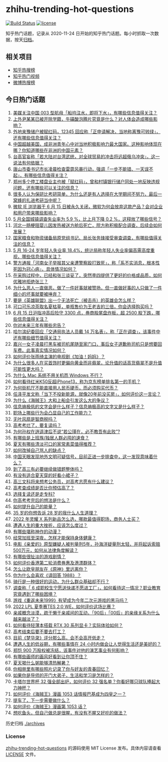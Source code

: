 # zhihu-trending-hot-questions

[![Build Status](https://github.com/justjavac/zhihu-trending-hot-questions/workflows/ci/badge.svg?branch=master)](https://github.com/justjavac/zhihu-trending-hot-questions/actions)
[![license](https://img.shields.io/github/license/justjavac/zhihu-trending-hot-questions)](https://github.com/justjavac/zhihu-trending-hot-questions/blob/master/LICENSE)

知乎热门话题，记录从 2020-11-24 日开始的知乎热门话题。每小时抓取一次数据，按天[归档](./archives)。

## 相关项目

- [知乎热搜榜](https://github.com/justjavac/zhihu-trending-top-search)
- [知乎热门视频](https://github.com/justjavac/zhihu-trending-hot-video)
- [微博热搜榜](https://github.com/justjavac/weibo-trending-hot-search)

## 今日热门话题

<!-- BEGIN -->
<!-- 最后更新时间 Thu Jun 16 2022 05:03:13 GMT+0800 (China Standard Time) -->

1. [美媒关注中国 003 型航母「船坞注水，即将下水」，有哪些信息值得关注？](https://www.zhihu.com/question/537807546)
1. [上外尹某某已被开除学籍，牛磺酸泡腾片究竟是什么？对人体会造成哪些影响？](https://www.zhihu.com/question/537782580)
1. [外地来豫储户被赋红码，12345 回应称「正申请解决，当地称离豫可转绿」，还有哪些信息值得关注？](https://www.zhihu.com/question/537665200)
1. [中国超越美国，成非洲青年心中对当地积极影响力最大国家。这种影响体现在哪？你知道哪些在非洲的中国元素？](https://www.zhihu.com/question/537627847)
1. [台高官妄称「若大陆对台湾武统，对全球贸易的冲击将远超俄乌冲突」，这一说法有何依据？](https://www.zhihu.com/question/537798463)
1. [唐山市委书记市长凌晨检查雷霆风暴行动，强调「一步不能错、一天误不起」，有哪些信息值得关注？](https://www.zhihu.com/question/537832447)
1. [郑州多个停工楼盘业主也被「赋红码」，曾和村镇银行储户同处一地反映违规问题，还有哪些可以关注的信息？](https://www.zhihu.com/question/537857071)
1. [很多人认为保研比考研简单，为什么还是有人选择在大学期间不努力，最后一窝蜂的扎进考研当中呢？](https://www.zhihu.com/question/344462213)
1. [微软 IE 浏览器于 6 月 15 日被永久关闭，微软为何会放弃这款产品？会对企业和用户带来哪些影响？](https://www.zhihu.com/question/537808221)
1. [5 月全国城镇调查失业率为 5.9 %，比上月下降 0.2 %，这释放了哪些信号？](https://www.zhihu.com/question/537788123)
1. [河北一肠梗阻婴儿因发热被送方舱后死亡，院方称积极配合调查，后续会如何发展？](https://www.zhihu.com/question/537819931)
1. [国家粮食和物资储备局原党组书记、局长张务锋接受审查调查，有哪些值得关注的信息？](https://www.zhihu.com/question/537801022)
1. [5 月 16-24 岁年轻人失业率 18.4%，统计局称年轻人失业率偏高需高度重视，哪些信息值得关注？](https://www.zhihu.com/question/537797721)
1. [警方通报「河南女子举报其父亲遭警察殴打致死」，称「系不实消息，根本性死因为冠心病」，具体情况如何？](https://www.zhihu.com/question/537796453)
1. [在采购过程中，已经和张三谈妥了，突然李四提供了更好的价格或品质，如何优雅地拒绝张三？](https://www.zhihu.com/question/23702025)
1. [为什么恶人一直做恶，做了一件好事就被赞扬，但一直做好事的人只做了一件细小的坏事就要被唾弃？](https://www.zhihu.com/question/530252653)
1. [要是《英雄联盟》出一个无法死亡（被击杀）的英雄会怎么样？](https://www.zhihu.com/question/527259581)
1. [可口可乐凉茶取名夏枯草，单瓶售价为王老吉的三倍，你会选择购买吗？](https://www.zhihu.com/question/537168967)
1. [6 月 15 日沪指冲高后险守 3300 点，券商股尾盘炸板，超 2500 股下跌，哪些信息值得关注？](https://www.zhihu.com/question/537821742)
1. [你对未来三年有哪些忠告？](https://www.zhihu.com/question/532746783)
1. [哈尔滨纪委回应「交通局执法人员戴 14 万名表」，称「正在调查」，该事件中还有哪些细节值得关注？](https://www.zhihu.com/question/537826296)
1. [嘉兴一女子凌晨打黑车被司机尾随至家门口，事后女子道歉称司机只是想要回车费。此事真实情况如何？](https://www.zhihu.com/question/537740161)
1. [如何评价张雨绮主演的电视剧《加油！妈妈》？](https://www.zhihu.com/question/489275521)
1. [为什么很多人在买首饰时更偏向黄金而非翡翠，论升值的话高货翡翠不是升值可能性更大吗？](https://www.zhihu.com/question/532530927)
1. [为什么 Mac 系统不用关机而 Windows 不行？](https://www.zhihu.com/question/503428434)
1. [如何看待红米K50反超iPhone13，称为京东榜单排名第一的手机？](https://www.zhihu.com/question/537208669)
1. [为何街机厅不能直接用人民币硬币，而必须购买代币？](https://www.zhihu.com/question/26346531)
1. [任泽平发文称「当下不投新能源，就像20年前没买房」，如何评价这一言论？](https://www.zhihu.com/question/537614676)
1. [为什么《海贼王》大和上船会引发这么大的争议？](https://www.zhihu.com/question/536063166)
1. [信息熵极低的文字会是什么样子？信息熵极高的文字又是什么样子？](https://www.zhihu.com/question/27403427)
1. [职场上哪些行为会凸显自己的工作能力？](https://www.zhihu.com/question/487011364)
1. [无叶风扇是智商税吗？](https://www.zhihu.com/question/528085472)
1. [高考考烂了，要复读吗？](https://www.zhihu.com/question/537787383)
1. [为何孙权在逍遥津后不说“若公瑾在，必不教吾有此败”?](https://www.zhihu.com/question/537447949)
1. [有哪些是上班族/独居人群必囤的速食？](https://www.zhihu.com/question/537682460)
1. [夏天有哪些清淡可口的家常素菜值得推荐？](https://www.zhihu.com/question/537102315)
1. [如何改掉自己骂人的缺点？](https://www.zhihu.com/question/537260097)
1. [中国天眼发现地外文明可疑信号，目前正进一步排查中，这一发现意味着什么？](https://www.zhihu.com/question/537654392)
1. [到了高三有必要继续做错题整体吗？](https://www.zhihu.com/question/536905962)
1. [有没有适合夏天穿的好看小裙子？](https://www.zhihu.com/question/526235518)
1. [高三文科将来想考公务员，对高考志愿有什么建议？](https://www.zhihu.com/question/533867174)
1. [高考查成绩是否比你预估高了？](https://www.zhihu.com/question/407531101)
1. [选择复读还是走专科?](https://www.zhihu.com/question/537841042)
1. [你高考考完后的想法是什么？](https://www.zhihu.com/question/536892046)
1. [如何提升自己的能量？](https://www.zhihu.com/question/30543464)
1. [35 岁的你想告诉 28 岁的我什么人生道理？](https://www.zhihu.com/question/345832687)
1. [2022 年灵耀 X 系列新品怎么选，哪款最值得职场，商务人士买？](https://www.zhihu.com/question/534950811)
1. [遭遇人生的重大挫折，应该怎么度过？](https://www.zhihu.com/question/39837988)
1. [有哪些堪称神作的动漫？](https://www.zhihu.com/question/49310040)
1. [经常加班至深夜，怎样才能保持身体健康？](https://www.zhihu.com/question/21790919)
1. [电影《亲爱的》原型嫌疑人被判量刑5年，孙海洋疑量刑太轻，并将起诉索赔500万元，如何从法律角度解读？](https://www.zhihu.com/question/537811636)
1. [有哪些很扯淡的游戏剧情？](https://www.zhihu.com/question/65542231)
1. [如何评价香港第二轮消费券惠及港漂群体？](https://www.zhihu.com/question/537504165)
1. [怎么让欧皇朋友在《原神》里远离你？](https://www.zhihu.com/question/537652614)
1. [你为什么会喜欢《请回答 1988》？](https://www.zhihu.com/question/291228813)
1. [骑行是一种很好的运动，为什么群众基础却不行？](https://www.zhihu.com/question/503126853)
1. [调查称「 6 成职校生宁愿送快递不愿进工厂」，如何看待这一情况？职业教育究竟遇到了哪些困境？](https://www.zhihu.com/question/537602702)
1. [游戏《重返未来1999》有望成为今年二次元游戏的黑马吗？](https://www.zhihu.com/question/533537357)
1. [2022 LPL 夏季赛TES 2:0 WE，如何评价这场比赛？](https://www.zhihu.com/question/537698181)
1. [亲戚概念淡漠，疏于懒于亲戚间的互动，「90后」「00后」的亲缘关系为什么越来越淡了？](https://www.zhihu.com/question/537438874)
1. [如何看待轻薄本搭载 RTX 30 系列显卡？实际体验如何？](https://www.zhihu.com/question/513851070)
1. [高考结束后要不要去打工？](https://www.zhihu.com/question/537780154)
1. [目前《梦华录》评分那么高，会不会高开低走？](https://www.zhihu.com/question/537323012)
1. [遭遇人生的低谷期，有哪些事情在 24 小时内做会让人觉得生活还是美好的？](https://www.zhihu.com/question/537709024)
1. [郑恺 900 万股权被冻结，该事件对他的演艺事业有何影响？](https://www.zhihu.com/question/537701013)
1. [有哪些画师的画风好看到让你顶不住？](https://www.zhihu.com/question/534631603)
1. [夏天喝什么粥能够清热解暑？](https://www.zhihu.com/question/535561134)
1. [你相册里有哪些照片记录了你与好友的青春回忆？](https://www.zhihu.com/question/537455745)
1. [如果你是导师的开门大弟子，生活和学习是怎样的？](https://www.zhihu.com/question/488819420)
1. [卡塔尔世界杯 32 强全部出炉​，如何评价 32 强名单？你看好哪只球队捧起大力神杯？](https://www.zhihu.com/question/537768345)
1. [如何评价《海贼王》漫画 1053 话情报巴基成为四皇之一？](https://www.zhihu.com/question/537560279)
1. [提车了，下一步需要做什么？](https://www.zhihu.com/question/29629426)
1. [如何评价《海贼王》漫画第 1053 话？](https://www.zhihu.com/question/537705367)
1. [想吃鱼头，但自己做总是很腥，有没有不腥又好吃的做法？](https://www.zhihu.com/question/280517527)

<!-- END -->

历史归档 [./archives](./archives)

### License

[zhihu-trending-hot-questions](https://github.com/justjavac/zhihu-trending-hot-questions)
的源码使用 MIT License 发布。具体内容请查看 [LICENSE](./LICENSE) 文件。
